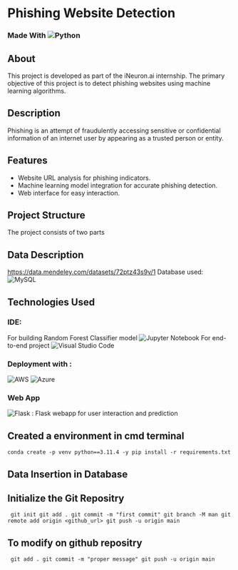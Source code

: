 
   # Phishing Website Detection
 ### Made With ![Python](https://img.shields.io/badge/python-3670A0?style=for-the-badge&logo=python&logoColor=ffdd54)

## About
This project is developed as part of the iNeuron.ai internship. The primary objective of this project is to detect phishing websites using machine learning algorithms.

## Description
Phishing is an attempt of fraudulently accessing sensitive or confidential information of an internet user by appearing as a trusted person or entity. 
 
## Features
- Website URL analysis for phishing indicators.
- Machine learning model integration for accurate phishing detection.
- Web interface for easy interaction.
## Project Structure
The project consists of two parts 

## Data Description
https://data.mendeley.com/datasets/72ptz43s9v/1
Database used: ![MySQL](https://img.shields.io/badge/mysql-4479A1.svg?style=for-the-badge&logo=mysql&logoColor=white)

## Technologies Used
### IDE: 
For building Random Forest Classifier model
![Jupyter Notebook](https://img.shields.io/badge/jupyter-%23FA0F00.svg?style=for-the-badge&logo=jupyter&logoColor=white)
For end-to-end project
![Visual Studio Code](https://img.shields.io/badge/Visual%20Studio%20Code-0078d7.svg?style=for-the-badge&logo=visual-studio-code&logoColor=white)
### Deployment with :
![AWS](https://img.shields.io/badge/AWS-%23FF9900.svg?style=for-the-badge&logo=amazon-aws&logoColor=white)
![Azure](https://img.shields.io/badge/azure-%230072C6.svg?style=for-the-badge&logo=microsoftazure&logoColor=white)
### Web App
![Flask](https://img.shields.io/badge/flask-%23000.svg?style=for-the-badge&logo=flask&logoColor=white) : Flask webapp for user interaction and prediction

## Created a environment in cmd terminal
`conda create -p venv python==3.11.4 -y
pip install -r requirements.txt`

## Data Insertion in Database

## Initialize the Git Repositry
   ` git init
    git add .
    git commit -m "first commit"
    git branch -M man
    git remote add origin <github_url>
    git push -u origin main`
    
## To modify on github repositry
  ` git add .
   git commit -m "proper message"
   git push -u origin main`
